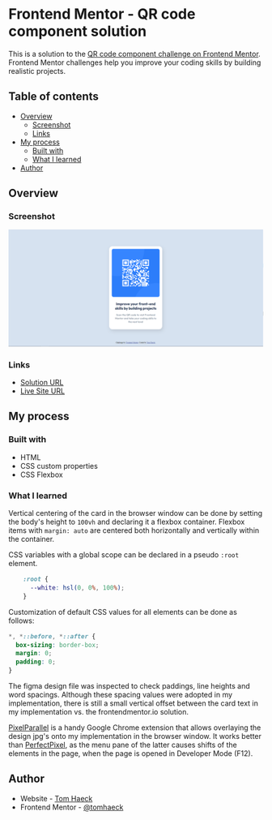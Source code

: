 # Frontend Mentor - QR code component solution

This is a solution to the [QR code component challenge on Frontend Mentor](https://www.frontendmentor.io/challenges/qr-code-component-iux_sIO_H). Frontend Mentor challenges help you improve your coding skills by building realistic projects. 

## Table of contents

- [Overview](#overview)
  - [Screenshot](#screenshot)
  - [Links](#links)
- [My process](#my-process)
  - [Built with](#built-with)
  - [What I learned](#what-i-learned)
- [Author](#author)

## Overview

### Screenshot

![screenshot](screenshot.png)

### Links

- [Solution URL](https://www.frontendmentor.io/solutions/001-qr-code-component-raw-html-and-css-8sFRtpXOFQ)
- [Live Site URL](https://tomhaeck.github.io/frontendmentor.io/001-qr-code-component/)

## My process

### Built with

- HTML
- CSS custom properties
- CSS Flexbox

### What I learned

Vertical centering of the card in the browser window can be done by setting the body's height to `100vh` and 
declaring it a flexbox container.  Flexbox items with `margin: auto` are centered both horizontally and vertically 
within the container.

CSS variables with a global scope can be declared in a pseudo `:root` element.
```css
    :root {
      --white: hsl(0, 0%, 100%);
    }
```

Customization of default CSS values for all elements can be done as follows:
```css
*, *::before, *::after {
  box-sizing: border-box;
  margin: 0;
  padding: 0;
}
```

The figma design file was inspected to check paddings, line heights and word spacings.  Although these
spacing values were adopted in my implementation, there is still a small vertical offset between the 
card text in my implementation vs. the frontendmentor.io solution.

[PixelParallel](https://chromewebstore.google.com/detail/pixelparallel-by-htmlburg/iffnoibnepbcloaaagchjonfplimpkob?pli=1) is a handy Google Chrome extension that allows overlaying the design jpg's onto my implementation 
in the browser window.  It works better than [PerfectPixel](https://chromewebstore.google.com/detail/perfectpixel-by-welldonec/dkaagdgjmgdmbnecmcefdhjekcoceebi),
as the menu pane of the latter causes shifts of the elements in the page, when the page is opened in Developer Mode (F12).

## Author

- Website - [Tom Haeck](https://github.com/tomhaeck)
- Frontend Mentor - [@tomhaeck](https://www.frontendmentor.io/profile/tomhaeck)
